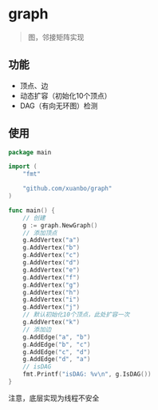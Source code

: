 # graph

> 图，邻接矩阵实现

## 功能

- 顶点、边
- 动态扩容（初始化10个顶点）
- DAG（有向无环图）检测

## 使用

```go
package main

import (
    "fmt"

    "github.com/xuanbo/graph"
)

func main() {
    // 创建
    g := graph.NewGraph()
    // 添加顶点
    g.AddVertex("a")
    g.AddVertex("b")
    g.AddVertex("c")
    g.AddVertex("d")
    g.AddVertex("e")
    g.AddVertex("f")
    g.AddVertex("g")
    g.AddVertex("h")
    g.AddVertex("i")
    g.AddVertex("j")
    // 默认初始化10个顶点，此处扩容一次
    g.AddVertex("k")
    // 添加边
    g.AddEdge("a", "b")
    g.AddEdge("b", "c")
    g.AddEdge("c", "d")
    g.AddEdge("d", "a")
    // isDAG
    fmt.Printf("isDAG: %v\n", g.IsDAG())
}
```

注意，底层实现为线程不安全
